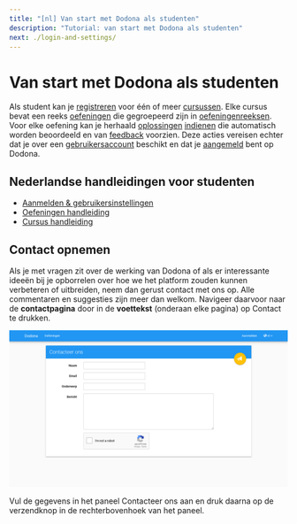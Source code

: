 ```yaml
---
title: "[nl] Van start met Dodona als studenten"
description: "Tutorial: van start met Dodona als studenten"
next: ./login-and-settings/
---
```


# Van start met Dodona als studenten

Als student kan je [registreren](./courses/#registreren-voor-een-cursus) voor één of meer [cursussen](). Elke cursus bevat een reeks [oefeningen](./exercises/#navigeren-naar-een-oefening) die gegroepeerd zijn in [oefeningenreeksen](). Voor elke oefening kan je herhaald [oplossingen](./exercises/#navigeren-naar-een-oplossing) [indienen](./exercises/#indienen-van-een-oplossing) die automatisch worden beoordeeld en van [feedback](./exercises/#interpreteren-van-feedback) voorzien. Deze acties vereisen echter dat je over een [gebruikersaccount](./login-and-settings/#aanmelden) beschikt en dat je [aangemeld](./login-and-settings/#aanmelden) bent op Dodona.

## Nederlandse handleidingen voor studenten

* [Aanmelden & gebruikersinstellingen](./login-and-settings/)
* [Oefeningen handleiding](./exercises/)
* [Cursus handleiding](./courses/)

## Contact opnemen

Als je met vragen zit over de werking van Dodona of als er interessante ideeën bij je opborrelen over hoe we het platform zouden kunnen verbeteren of uitbreiden, neem dan gerust contact met ons op. Alle commentaren en suggesties zijn meer dan welkom. Navigeer daarvoor naar de **contactpagina** door in de **voettekst** (onderaan elke pagina) op <span class="guilabel">Contact</span> te drukken.

![image](./contact.nl.png)

Vul de gegevens in het paneel <span class="guilabel">Contacteer ons</span> aan en druk daarna op de verzendknop in de rechterbovenhoek van het paneel.



<!-- ---
    title: Starting with Dodona as a student
    description: "Tutorial: starting with Dodona as a student"
    ---

    # Dodona for students

    As a student, you can [register]() for one or more courses. Every course has [exercises]() that are grouped in [series](). For each [exercise]() an arbitrary amount of [solutions]() can be [submitted](). These submissions will automatically be judged and annotated with [feedback](). All the actions mentioned require you to have an [account]() and that you are [logged in]() on Dodona.

    ## Get in touch

    If you have any questions about the way Dodona works or any interesting ideas that you want to share about the extension or enhancement of the platform, don't hesitate to contact us. Any comments and/or suggestions are more than welcome. Contacting us can be done by navigating to the **contact page** by clicking on the <span class="guilabel">Contact</span> button in the **footer** (at the bottom of every page).

    ![image](./contact.en.png)

    Fill the information in the panel <span class="guilabel">Get in touch</span> and when you are ready press on the send button in the upper right corner of the panel.
-->